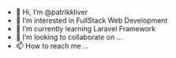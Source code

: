 - 👋 Hi, I’m @patrikkliver
- 👀 I’m interested in FullStack Web Development
- 🌱 I’m currently learning Laravel Framework
- 💞️ I’m looking to collaborate on ...
- 📫 How to reach me ...

<!---
patrikkliver/patrikkliver is a ✨ special ✨ repository because its `README.md` (this file) appears on your GitHub profile.
You can click the Preview link to take a look at your changes.
--->
